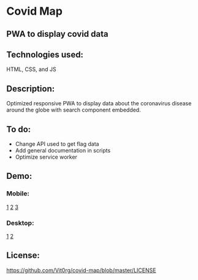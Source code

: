 # Covid Map
## PWA to display covid data

## Technologies used:
HTML, CSS, and JS

## Description:
Optimized responsive PWA to display data about the coronavirus disease around
the globe with search component embedded.

## To do:
- Change API used to get flag data
- Add general documentation in scripts
- Optimize service worker

## Demo:
### Mobile:
[1](https://github.com/Vit0rg/covid-map/blob/master/demo/mobile_1.png)
[2](https://github.com/Vit0rg/covid-map/blob/master/demo/mobile_2.png)
[3](https://github.com/Vit0rg/covid-map/blob/master/demo/mobile_3.png)

### Desktop:
[1](https://github.com/Vit0rg/covid-map/blob/master/demo/desktop_1.png)
[2](https://github.com/Vit0rg/covid-map/blob/master/demo/desktop_2.png)

## License:
https://github.com/Vit0rg/covid-map/blob/master/LICENSE